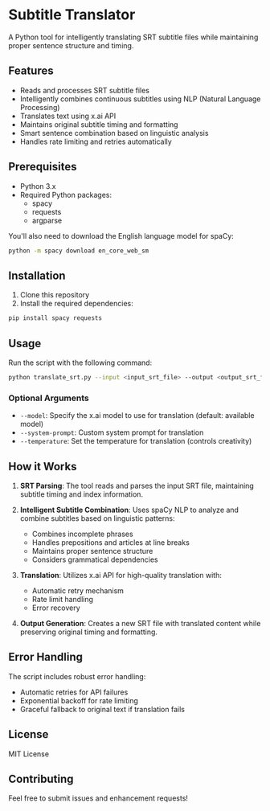 # Subtitle Translator

A Python tool for intelligently translating SRT subtitle files while maintaining proper sentence structure and timing.

## Features

- Reads and processes SRT subtitle files
- Intelligently combines continuous subtitles using NLP (Natural Language Processing)
- Translates text using x.ai API
- Maintains original subtitle timing and formatting
- Smart sentence combination based on linguistic analysis
- Handles rate limiting and retries automatically

## Prerequisites

- Python 3.x
- Required Python packages:
  - spacy
  - requests
  - argparse

You'll also need to download the English language model for spaCy:
```bash
python -m spacy download en_core_web_sm
```

## Installation

1. Clone this repository
2. Install the required dependencies:
```bash
pip install spacy requests
```

## Usage

Run the script with the following command:

```bash
python translate_srt.py --input <input_srt_file> --output <output_srt_file> --api-key <your_x.ai_api_key>
```

### Optional Arguments

- `--model`: Specify the x.ai model to use for translation (default: available model)
- `--system-prompt`: Custom system prompt for translation
- `--temperature`: Set the temperature for translation (controls creativity)

## How it Works

1. **SRT Parsing**: The tool reads and parses the input SRT file, maintaining subtitle timing and index information.

2. **Intelligent Subtitle Combination**: Uses spaCy NLP to analyze and combine subtitles based on linguistic patterns:
   - Combines incomplete phrases
   - Handles prepositions and articles at line breaks
   - Maintains proper sentence structure
   - Considers grammatical dependencies

3. **Translation**: Utilizes x.ai API for high-quality translation with:
   - Automatic retry mechanism
   - Rate limit handling
   - Error recovery

4. **Output Generation**: Creates a new SRT file with translated content while preserving original timing and formatting.

## Error Handling

The script includes robust error handling:
- Automatic retries for API failures
- Exponential backoff for rate limiting
- Graceful fallback to original text if translation fails

## License

MIT License

## Contributing

Feel free to submit issues and enhancement requests!
